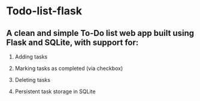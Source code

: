# Todo-list-flask

## A clean and simple To-Do list web app built using Flask and SQLite, with support for:

1. Adding tasks

2. Marking tasks as completed (via checkbox)

3. Deleting tasks

4. Persistent task storage in SQLite
